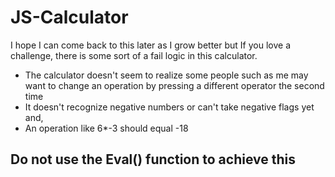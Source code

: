 # JS-Calculator

I hope I can come back to this later as I grow better but If you love a challenge, there is some sort of a fail logic in this calculator. 
- The calculator doesn't seem to realize some people such as me may want to change an operation by pressing a different operator the second time 
- It doesn't recognize negative numbers or can't take negative flags yet and, 
- An operation like 6*-3 should equal -18

## Do not use the Eval() function to achieve this
